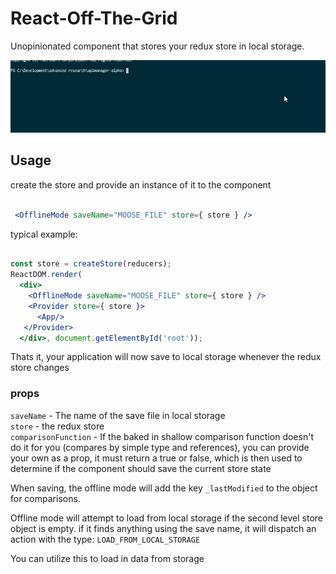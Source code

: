 # React-Off-The-Grid
Unopinionated component that stores your redux store in local storage.

![Install](installoffthegrid.gif)

## Usage

create the store and provide an instance of it to the component

```jsx

 <OfflineMode saveName="MOOSE_FILE" store={ store } />
```

typical example:

```jsx

const store = createStore(reducers);
ReactDOM.render(
  <div>
    <OfflineMode saveName="MOOSE_FILE" store={ store } />
    <Provider store={ store }>
      <App/>
   </Provider>
  </div>, document.getElementById('root'));
```

Thats it, your application will now save to local storage whenever the redux store changes

### props

`saveName` - The name of the save file in local storage<br/>
`store` - the redux store<br/>
`comparisonFunction` - If the baked in shallow comparison function doesn't do it for you (compares by simple type and references), you can provide your own as a prop, it must return a true or false, which is then used to determine if the component should save the current store state

When saving, the offline mode will add the key `_lastModified` to the object for comparisons.

Offline mode will attempt to load from local storage if the second level store object is empty. if it finds anything using the save name, it will
dispatch an action with the type: `LOAD_FROM_LOCAL_STORAGE`

You can utilize this to load in data from storage
